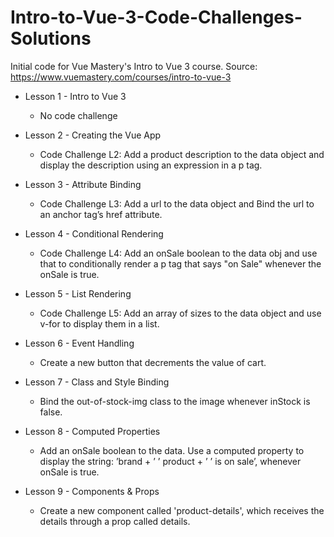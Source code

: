 # Intro-to-Vue-3-Code-Challenges-Solutions

Initial code for Vue Mastery's Intro to Vue 3 course.
Source: https://www.vuemastery.com/courses/intro-to-vue-3

- Lesson 1 - Intro to Vue 3

  - No code challenge

- Lesson 2 - Creating the Vue App

  - Code Challenge L2: Add a product description to the data object and display the description using an expression in a p tag.

- Lesson 3 - Attribute Binding

  - Code Challenge L3: Add a url to the data object and Bind the url to an anchor tag’s href attribute.

- Lesson 4 - Conditional Rendering

  - Code Challenge L4: Add an onSale boolean to the data obj and use that to conditionally render a p tag that says "on Sale" whenever the onSale is true.

- Lesson 5 - List Rendering

  - Code Challenge L5: Add an array of sizes to the data object and use v-for to display them in a list.

- Lesson 6 - Event Handling

  - Create a new button that decrements the value of cart.

- Lesson 7 - Class and Style Binding

  - Bind the out-of-stock-img class to the image whenever inStock is false.

- Lesson 8 - Computed Properties

  - Add an onSale boolean to the data. Use a computed property to display the string: ’brand + ’ ’ product + ’ ’ is on sale’, whenever onSale is true.

- Lesson 9 - Components & Props

  - Create a new component called 'product-details', which receives the details through a prop called details.
